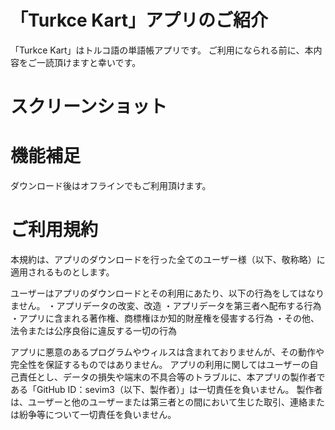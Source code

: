 # 「Turkce Kart」アプリのご紹介

「Turkce Kart」はトルコ語の単語帳アプリです。
ご利用になられる前に、本内容をご一読頂けますと幸いです。


# スクリーンショット



# 機能補足

ダウンロード後はオフラインでもご利用頂けます。


# ご利用規約

本規約は、アプリのダウンロードを行った全てのユーザー様（以下、敬称略）に適用されるものとします。

ユーザーはアプリのダウンロードとその利用にあたり、以下の行為をしてはなりません。
・アプリデータの改変、改造
・アプリデータを第三者へ配布する行為
・アプリに含まれる著作権、商標権ほか知的財産権を侵害する行為
・その他、法令または公序良俗に違反する一切の行為

アプリに悪意のあるプログラムやウィルスは含まれておりませんが、その動作や完全性を保証するものではありません。
アプリの利用に関してはユーザーの自己責任とし、データの損失や端末の不具合等のトラブルに、本アプリの製作者である「GitHub ID：sevim3（以下、製作者）」は一切責任を負いません。
製作者は、ユーザーと他のユーザーまたは第三者との間において生じた取引、連絡または紛争等について一切責任を負いません。
